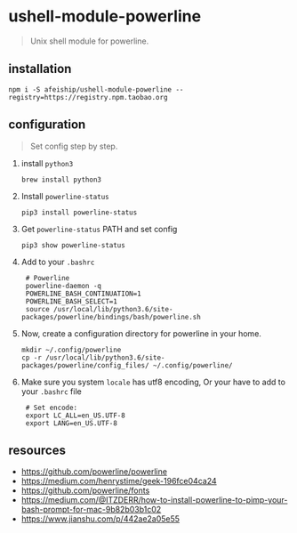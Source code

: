 # ushell-module-powerline
> Unix shell module for powerline.

## installation
```shell
npm i -S afeiship/ushell-module-powerline --registry=https://registry.npm.taobao.org
```

## configuration
> Set config step by step.

1. install `python3`
   ```shell
   brew install python3
   ```
2. Install `powerline-status`
   ```shell
   pip3 install powerline-status
   ```
3. Get `powerline-status` PATH and set config
   ```shell
   pip3 show powerline-status
   ```
4. Add to your `.bashrc`
   ```shell
    # Powerline
    powerline-daemon -q
    POWERLINE_BASH_CONTINUATION=1
    POWERLINE_BASH_SELECT=1
    source /usr/local/lib/python3.6/site-packages/powerline/bindings/bash/powerline.sh
   ```
5. Now, create a configuration directory for powerline in your home.
   ```shell
   mkdir ~/.config/powerline
   cp -r /usr/local/lib/python3.6/site-packages/powerline/config_files/ ~/.config/powerline/
   ```

6. Make sure you system `locale` has utf8 encoding, Or your have to add to your `.bashrc` file
   ```shell
    # Set encode:
    export LC_ALL=en_US.UTF-8
    export LANG=en_US.UTF-8
   ```

## resources
- https://github.com/powerline/powerline
- https://medium.com/henrystime/geek-196fce04ca24
- https://github.com/powerline/fonts
- https://medium.com/@ITZDERR/how-to-install-powerline-to-pimp-your-bash-prompt-for-mac-9b82b03b1c02
- https://www.jianshu.com/p/442ae2a05e55